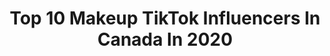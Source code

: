 ---
title: Top 10 Makeup TikTok Influencers In Canada In 2020
description: >-
  Find top makeup TikTok influencers in Canada in 2020. Most popular hashtags: #learnontiktok #victoriaday #skincareroutine #jamsession.
platform: TikTok
profiles:
  - username: "summerstockwell"
    fullname: >-
      summerstockwell
    location: "Canada"
    followers: 340030
    engagement: 1469
    commentsToLikes: 0.028865
    id: cka0kfk1emfm50i786eijlbiy
    verified: false
    hashtags: "#hellokittycheck, #skincare, #mouthchallenge, #yearbook2020"
  - username: "gucciganglover1234"
    fullname: >-
      sedonia🍓
    location: "Canada"
    followers: 14265
    engagement: 2340
    commentsToLikes: 0.021270
    id: ck8osvpdailfj0j78b9mykes3
    verified: false
    hashtags: "#hairdye, #unif, #depop, #fyp"
  - username: "tamiaoveres"
    fullname: >-
      Tamia 
    location: "Canada"
    followers: 228735
    engagement: 1892
    commentsToLikes: 0.017373
    id: ck8osvaarii1q0j78zbn12ijv
    verified: false
    hashtags: "#minitutorials, #learnfromme, #keepingbusy, #edit"
  - username: "makeupbyrabe"
    fullname: >-
      makeupbyrabe
    location: "Canada"
    followers: 205876
    engagement: 2251
    commentsToLikes: 0.018062
    id: ck80npmhedsrz0j78knd7ypma
    verified: false
    hashtags: "#poutineday, #moon, #natureathome, #jamsession"
  - username: "natalietikstoks"
    fullname: >-
      Natalie Jarrett
    location: "Canada"
    followers: 54299
    engagement: 1632
    commentsToLikes: 0.043326
    id: ck8f7vffw3am20j789r6ohcpo
    verified: false
    hashtags: "#retail, #homeproject, #parentsontiktok, #truth"
  - username: "badassmommua"
    fullname: >-
      Shinneen
    location: "Canada"
    followers: 30780
    engagement: 1349
    commentsToLikes: 0.056327
    id: ck7zp9trjo73a0j78x9vudp2f
    verified: false
    hashtags: "#raindrops, #bringit, #honest, #imokay"
  - username: "dartthjader"
    fullname: >-
      Jade Giadressi
    location: "Canada"
    followers: 12378
    engagement: 2097
    commentsToLikes: 0.032744
    id: ckamrt9uon6wt0i78xaompuaz
    verified: false
    hashtags: "#avacado, #cookinghacks, #vlog, #look"
  - username: "basicallyb3auty"
    fullname: >-
      ✨BasicallyB3auty✨
    location: "Canada"
    followers: 3362
    engagement: 1187
    commentsToLikes: 0.094606
    id: cka0r09grey410i78ubv4fi8j
    verified: false
    hashtags: "#makeup, #petpeeves, #toxicexcheck, #soannoying"
  - username: "amandaboothtiktok"
    fullname: >-
      ✨Amanda Booth✨
    location: "Canada"
    followers: 14996
    engagement: 1015
    commentsToLikes: 0.047573
    id: ck8kg0t91gfwz0j78bbv8a8di
    verified: false
    hashtags: "#quarentine, #canadalife, #shoppinghaul, #covid19"
  - username: "michelle_emiliani"
    fullname: >-
      michelle_emiliani
    location: "Canada"
    followers: 2747
    engagement: 391
    commentsToLikes: 0.076176
    id: ck9a8odv2cul30j78kbun57ds
    verified: false
    hashtags: "#combinationskin, #promportrait, #50sgirl, #goviral"
---